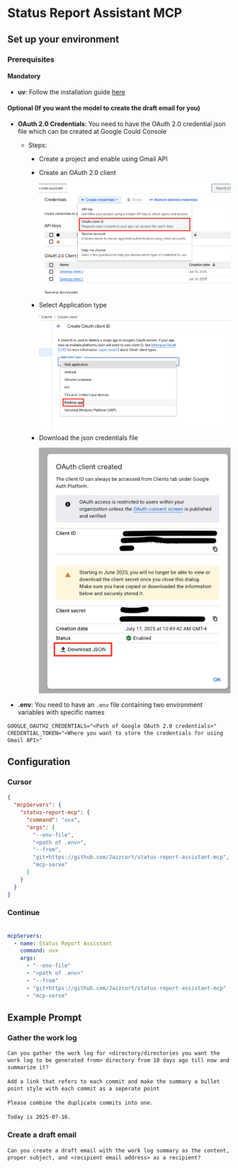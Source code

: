 # Status Report Assistant MCP

## Set up your environment

### Prerequisites

#### Mandatory
- **uv**: Follow the installation guide [here](https://docs.astral.sh/uv/getting-started/installation)

#### Optional (If you want the model to create the draft email for you)
- **OAuth 2.0 Credentials**: You need to have the OAuth 2.0 credential json file which can be created at Google Could Console
  - Steps:
    - Create a project and enable using Gmail API
    - Create an OAuth 2.0 client

      ![step-1: create OAuth 2.0 client](https://github.com/Jazzcort/status-report-assistant-mcp/blob/main/media/oauth2-step1.png)

    - Select Application type

      ![step-2: select application type](https://github.com/Jazzcort/status-report-assistant-mcp/blob/main/media/oauth2-step2.png)

    - Download the json credentials file

      ![step-3: download the json credentials file](https://github.com/Jazzcort/status-report-assistant-mcp/blob/main/media/oauth2-step3.png)

- **.env**: You need to have an `.env` file containing two environment variables with specific names 
```text
GOOGLE_OAUTH2_CREDENTIALS="<Path of Google OAuth 2.0 credentials>"
CREDENTIAL_TOKEN="<Where you want to store the credentials for using Gmail API>"
```


## Configuration 

### Cursor

```json
{
  "mcpServers": {
    "status-report-mcp": {
      "command": "uvx",
      "args": [
        "--env-file",
        "<path of .env>",
        "--from",
        "git+https://github.com/Jazzcort/status-report-assistant-mcp",
        "mcp-serve"
      ]
    }
  }
}
```

### Continue

```yaml

mcpServers:
  - name: Status Report Assistant
    command: uvx
    args:
      - "--env-file"
      - "<path of .env>"
      - "--from"
      - "git+https://github.com/Jazzcort/status-report-assistant-mcp"
      - "mcp-serve"
```

## Example Prompt

### Gather the work log

```text
Can you gather the work log for <directory/directories you want the work log to be generated from> directory from 10 days ago till now and summarize it?

Add a link that refers to each commit and make the summary a bullet point style with each commit as a seperate point

Please combine the duplicate commits into one.

Today is 2025-07-16.

```

### Create a draft email

```text
Can you create a draft email with the work log summary as the content, proper subject, and <recipient email address> as a recipient?
```

